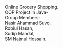 Online Grocery Shopping.
<br>OOP Project in Java-
<br>Group Members-
<br>Nasir Ahammad Suvo,
<br>Robiul Hasan,
<br>Sudip Mandal,
<br>SM Najmul Hossain.
